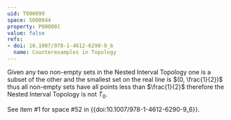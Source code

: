 ```yaml
---
uid: T000099
space: S000044
property: P000001
value: false
refs:
- doi: 10.1007/978-1-4612-6290-9_6
  name: Counterexamples in Topology
---
```


Given any two non-empty sets in the Nested Interval Topology one is a subset of the other and the smallest set on the real line is $(0, \frac{1}{2})$ thus all non-empty sets have all points less than $\frac{1}{2}$ therefore the Nested Interval Topology is not $T_0$.

See item #1 for space #52 in {{doi:10.1007/978-1-4612-6290-9_6}}.
